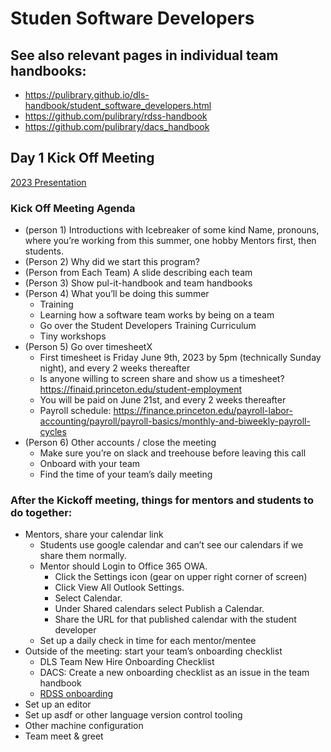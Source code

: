 # Studen Software Developers
## See also relevant pages in individual team handbooks:

- https://pulibrary.github.io/dls-handbook/student_software_developers.html
- https://github.com/pulibrary/rdss-handbook
- https://github.com/pulibrary/dacs_handbook

## Day 1 Kick Off Meeting
  [2023 Presentation](https://docs.google.com/presentation/d/14z-n7cQcFpYGcFeGOGS-xcK8Z3dkWbD5A-_Pvvq5rGI/edit#slide=id.g24971a37b93_0_69 )
### Kick Off Meeting Agenda
* (person 1) Introductions with Icebreaker of some kind Name, pronouns, where you’re working from this summer, one hobby
  Mentors first, then students.
* (Person 2) Why did we start this program?
* (Person from Each Team) A slide describing each team 
* (Person 3) Show pul-it-handbook and team handbooks
* (Person 4) What you’ll be doing this summer
  * Training 
  * Learning how a software team works by being on a team
  * Go over the Student Developers Training Curriculum
  * Tiny workshops
* (Person 5) Go over timesheetX
  * First timesheet is Friday June 9th, 2023 by 5pm (technically Sunday night), and every 2 weeks thereafter
  * Is anyone willing to screen share and show us a timesheet? https://finaid.princeton.edu/student-employment 
  * You will be paid on June 21st, and every 2 weeks thereafter
  * Payroll schedule: https://finance.princeton.edu/payroll-labor-accounting/payroll/payroll-basics/monthly-and-biweekly-payroll-cycles
* (Person 6) Other accounts / close the meeting
  * Make sure you’re on slack and treehouse before leaving this call
  * Onboard with your team
  * Find the time of your team’s daily meeting

### After the Kickoff meeting, things for mentors and students to do together:
  * Mentors, share your calendar link
    * Students use google calendar and can’t see our calendars if we share them normally.
    * Mentor should Login to Office 365 OWA.
      * Click the Settings icon (gear on upper right corner of screen)
      * Click View All Outlook Settings.
      * Select Calendar.
      * Under Shared calendars select Publish a Calendar.
      * Share the URL for that published calendar with the student developer
    * Set up a daily check in time for each mentor/mentee
  * Outside of the meeting: start your team’s onboarding checklist
    * DLS Team New Hire Onboarding Checklist
    * DACS: Create a new onboarding checklist as an issue in the team handbook
    * [RDSS onboarding](https://github.com/pulibrary/rdss-handbook/blob/main/onboarding.md)
  * Set up an editor
  * Set up asdf or other language version control tooling
  * Other machine configuration
  * Team meet & greet

